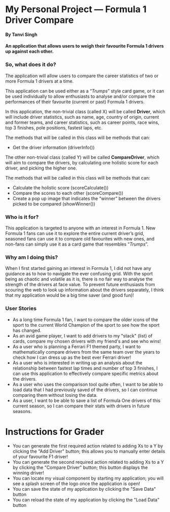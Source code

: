 # My Personal Project — Formula 1 Driver Compare

#### By Tanvi Singh

#### An application that allows users to weigh their favourite Formula 1 drivers up against each other.

### So, what does it do?
The application will allow users to compare the career statistics of two or more Formula 1 drivers at a time. 

This application can be used either as a “*Trumps*” style card game, or it can be used individually to allow enthusiasts 
to analyse and/or compare the performances of their favourite (current or past) Formula 1 drivers.

In this application, the non-trivial class (called X) will be called **Driver**, which will include driver statistics, 
such as name, age, country of origin, current and former teams, and career statistics, such as career points, race wins,
top 3 finishes, pole positions, fastest laps, etc.

The methods that will be called in this class will be methods that can:
- Get the driver information (driverInfo())

The other non-trivial class (called Y) will be called **CompareDriver**, which will aim to compare the drivers, 
by calculating one holistic score for each driver, and picking the higher one.

The methods that will be called in this class will be methods that can:
- Calculate the holistic score (scoreCalculate())
- Compare the scores to each other (scoreCompare())
- Create a pop up image that indicates the “winner” between the drivers picked to be compared (showWinner())

### Who is it for?

This application is targeted to anyone with an interest in Formula 1. New Formula 1 fans can use it to explore the 
entire current driver’s grid, seasoned fans can use it to compare old favourites with new ones, and non-fans can simply 
use it as a card game that resembles “*Trumps*”.


### Why am I doing this?

When I first started gaining an interest in Formula 1, I did not have any guidance as to how to navigate the ever 
confusing grid. With the sport being as chaotic and volatile as it is, there is no fair way to analyse the strength of 
the drivers at face value. To prevent future enthusiasts from scouring the web to look up information about the drivers 
separately, I think that my application would be a big time saver (and good fun)!

### User Stories
- As a long time Formula 1 fan, I want to compare the older icons of the sport to the current World Champion of the 
sport to see how the sport has changed.
- As an avid game player, I want to add drivers to my "stack" (list) of cards, compare my chosen drivers with my
friend's and see who wins!
- As a user who is planning a Ferrari F1 themed party, I want to mathematically compare drivers from the same team over
the years to check how I can dress up as the best ever Ferrari driver!
- As a user who is interested in writing up an analysis about the relationship between fastest lap times and number of 
top 3 finishes, I can use this application to effectively compare specific metrics about the drivers.
- As a user who uses the comparison tool quite often, I want to be able to load data that I had previously saved of the 
drivers, so I can continue comparing them without losing the data.
- As a user, I want to be able to save a list of Formula One drivers of this current season, so I can compare their 
stats with drivers in future seasons. 

# Instructions for Grader

- You can generate the first required action related to adding Xs to a Y by clicking the "Add Driver" button; 
  this allows you to manually enter details of your favourite F1 driver!
- You can generate the second required action related to adding Xs to a Y by clicking the "Compare Driver" button; this 
  button displays the winning driver!
- You can locate my visual component by starting my application; you will see a splash screen of the logo once the 
  application is open!
- You can save the state of my application by clicking the "Save Data" button
- You can reload the state of my application by clicking the "Load Data" button
  